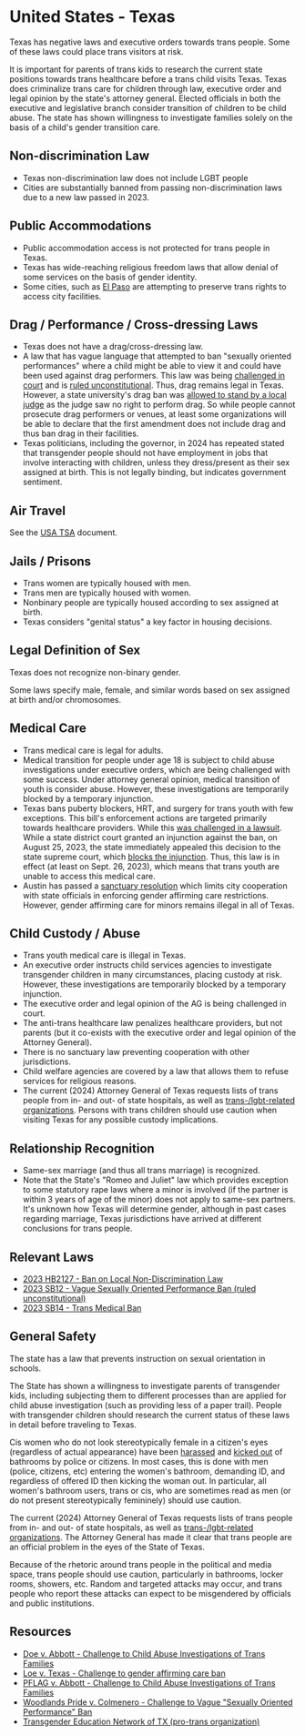# United States - Texas

Texas has negative laws and executive orders towards trans people. Some of
these laws could place trans visitors at risk.

It is important for parents of trans kids to research the current state
positions towards trans healthcare before a trans child visits Texas.
Texas does criminalize trans care for children through law, executive order
and legal opinion by the state's attorney general.
Elected officials in both the executive and legislative branch consider
transition of children to be child abuse. The state has shown willingness to
investigate families solely on the basis of a child's gender transition
care.

## Non-discrimination Law

 * Texas non-discrimination law does not include LGBT people
 * Cities are substantially banned from passing non-discrimination laws
   due to a new law passed in 2023.

## Public Accommodations

 * Public accommodation access is not protected for trans people in
   Texas.
 * Texas has wide-reaching religious freedom laws that allow denial of
   some services on the basis of gender identity.
 * Some cities, such as [El
 Paso](https://www.ktsm.com/news/city-council-oks-2-resolutions-to-promote-transgender-rights/)
   are attempting to preserve trans rights to access city facilities.

## Drag / Performance / Cross-dressing Laws

 * Texas does not have a drag/cross-dressing law.
 * A law that has vague language that attempted to ban "sexually oriented
   performances" where a child might be able to view it and could have been
   used against drag performers. This law was being [challenged in
   court](https://www.aclutx.org/en/cases/woodlands-pride-inc-et-al-v-angela-colmenero-et-al)
   and is [ruled
   unconstitutional](https://storage.courtlistener.com/recap/gov.uscourts.txsd.1928300/gov.uscourts.txsd.1928300.94.0.pdf).
   Thus, drag remains legal in Texas.  However, a state university's
   drag ban was [allowed to
   stand by a local judge](https://storage.courtlistener.com/recap/gov.uscourts.txnd.374677/gov.uscourts.txnd.374677.59.0.pdf?utm_source=substack&utm_medium=email)
   as the judge saw no right to perform drag. So while people cannot
   prosecute drag performers or venues, at least some organizations will be
   able to declare that the first amendment does not include drag and thus 
   ban drag in their facilities.
 * Texas politicians, including the governor, in 2024 has repeated
   stated that transgender people should not have employment in jobs
   that involve interacting with children, unless they dress/present as
   their sex assigned at birth. This is not legally binding, but
   indicates government sentiment.

## Air Travel

See the [USA TSA](notes/tsa.md) document.

## Jails / Prisons

 * Trans women are typically housed with men.
 * Trans men are typically housed with women.
 * Nonbinary people are typically housed according to sex assigned at birth.
 * Texas considers "genital status" a key factor in housing decisions.

## Legal Definition of Sex

Texas does not recognize non-binary gender.

Some laws specify male, female, and similar words based on sex assigned
at birth and/or chromosomes.

## Medical Care

 * Trans medical care is legal for adults.
 * Medical transition for people under age 18 is subject to child abuse
   investigations under executive orders, which are being challenged
   with some success. Under attorney general opinion, medical transition
   of youth is consider abuse.  However, these investigations are temporarily
   blocked by a temporary injunction.
 * Texas bans puberty blockers, HRT, and surgery for trans youth with few
   exceptions. This bill's enforcement actions are targeted primarily towards
   healthcare providers. While this [was challenged in a
   lawsuit](https://www.aclu.org/press-releases/texas-families-and-medical-providers-sue-texas-to-block-dangerous-transgender-youth-medical-care-ban).
   While a state district court granted an injunction against the ban,
   on August 25, 2023, the state immediately appealed this decision to the
   state supreme court, which [blocks the
   injunction](https://www.texastribune.org/2023/08/25/texas-transgender-kids-health-care-lawsuit/).
   Thus, this law is in effect (at least on Sept. 26, 2023), which means
   that trans youth are unable to access this medical care.
 * Austin has passed a [sanctuary
   resolution](https://services.austintexas.gov/edims/document.cfm?id=427444)
   which limits city cooperation with state officials in enforcing
   gender affirming care restrictions. However, gender affirming care
   for minors remains illegal in all of Texas.

## Child Custody / Abuse

 * Trans youth medical care is illegal in Texas.
 * An executive order instructs child services agencies to investigate
   transgender children in many circumstances, placing custody at risk.
   However, these investigations are temporarily blocked by a temporary
   injunction.
 * The executive order and legal opinion of the AG is being challenged
   in court.
 * The anti-trans healthcare law penalizes healthcare providers, but not
   parents (but it co-exists with the executive order and legal opinion of
   the Attorney General).
 * There is no sanctuary law preventing cooperation with other
   jurisdictions.
 * Child welfare agencies are covered by a law that allows them to
   refuse services for religious reasons.
 * The current (2024) Attorney General of Texas requests lists of trans
   people from in- and out- of state hospitals, as well as
   [trans-/lgbt-related
   organizations](https://www.erininthemorning.com/p/retaliation-texas-ag-paxton-demands).
   Persons with trans children should use caution when visiting Texas
   for any possible custody implications.

## Relationship Recognition

 * Same-sex marriage (and thus all trans marriage) is recognized.
 * Note that the State's "Romeo and Juliet" law which provides exception
   to some statutory rape laws where a minor is involved (if the partner is
   within 3 years of age of the minor) does not apply to same-sex
   partners. It's unknown how Texas will determine gender, although in
   past cases regarding marriage, Texas jurisdictions have arrived at
   different conclusions for trans people.

## Relevant Laws

 * [2023 HB2127 - Ban on Local Non-Discrimination Law](https://legiscan.com/TX/text/HB2127/id/2814366)
 * [2023 SB12 - Vague Sexually Oriented Performance Ban (ruled unconstitutional)](https://capitol.texas.gov/BillLookup/History.aspx?LegSess=88R&Bill=SB12)
 * [2023 SB14 - Trans Medical Ban](https://legiscan.com/TX/text/SB14/id/2811355)

## General Safety

The state has a law that prevents instruction on sexual orientation
in schools.

The State has shown a willingness to investigate parents of transgender
kids, including subjecting them to different processes than are applied
for child abuse investigation (such as providing less of a paper trail).
People with transgender children should research the current status of
these laws in detail before traveling to Texas.

Cis women who do not look stereotypically female in a citizen's eyes
(regardless of actual appearance) have been [harassed](https://www.dallasobserver.com/news/self-appointed-bathroom-cop-catches-dallas-woman-using-womens-restroom-8259104)
and [kicked out](https://www.reddit.com/r/actuallesbians/comments/pdio76/dragged_out_of_bathroom/)
of bathrooms by police or citizens.  In most cases, this is done with men
(police, citizens, etc) entering the women's bathroom, demanding ID, and
regardless of offered ID then kicking the woman out. In particular,
all women's bathroom users, trans or cis, who are sometimes read as men
(or do not present stereotypically femininely) should use caution.

The current (2024) Attorney General of Texas requests lists of trans
people from in- and out- of state hospitals, as well as
[trans-/lgbt-related
organizations](https://www.erininthemorning.com/p/retaliation-texas-ag-paxton-demands).
The Attorney General has made it clear that trans people are an official
problem in the eyes of the State of Texas.

Because of the rhetoric around trans people in the political and media
space, trans people should use caution, particularly in bathrooms,
locker rooms, showers, etc.  Random and targeted attacks may occur, and
trans people who report these attacks can expect to be misgendered by
officials and public institutions.

## Resources

 * [Doe v. Abbott - Challenge to Child Abuse Investigations of Trans Families](https://www.aclu.org/cases/doe-v-abbott)
 * [Loe v. Texas - Challenge to gender affirming care
   ban](https://www.aclu.org/press-releases/texas-families-and-medical-providers-sue-texas-to-block-dangerous-transgender-youth-medical-care-ban)
 * [PFLAG v. Abbott - Challenge to Child Abuse Investigations of Trans Families](https://lambdalegal.org/case/pflag-v-abbott/)
 * [Woodlands Pride v. Colmenero - Challenge to Vague "Sexually Oriented Performance" Ban](https://www.aclutx.org/en/cases/woodlands-pride-inc-et-al-v-angela-colmenero-et-al)
 * [Transgender Education Network of TX (pro-trans organization)](https://www.transtexas.org/)
